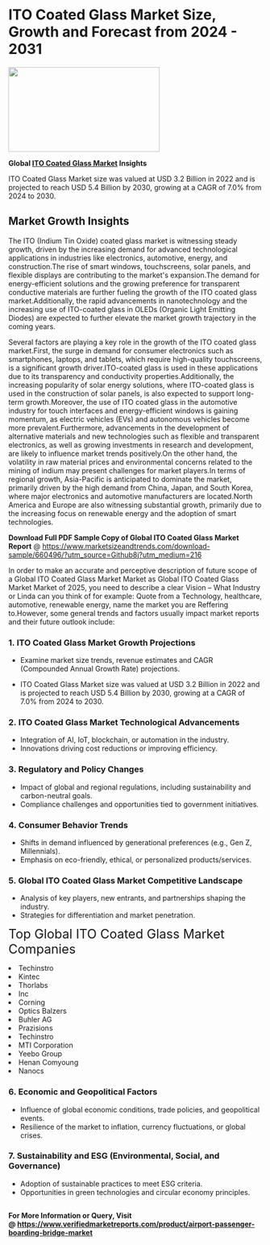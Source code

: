 <H1>ITO Coated Glass Market Size, Growth and Forecast from 2024 - 2031</H1><img class="aligncenter size-medium wp-image-584254" src="https://thirdeyenews.in/wp-content/uploads/2024/09/Global-Market-Research-300x168.jpeg" alt="" width="300" height="168" /><p><strong>Global&nbsp;<a href="https://www.marketsizeandtrends.com/download-sample/660496/?utm_source=Github8j?utm_medium=216">ITO Coated Glass Market</a> Insights</strong></p><p>ITO Coated Glass Market size was valued at USD 3.2 Billion in 2022 and is projected to reach USD 5.4 Billion by 2030, growing at a CAGR of 7.0% from 2024 to 2030.</p><p><h2>Market Growth Insights</h2> <p>The ITO (Indium Tin Oxide) coated glass market is witnessing steady growth, driven by the increasing demand for advanced technological applications in industries like electronics, automotive, energy, and construction.The rise of smart windows, touchscreens, solar panels, and flexible displays are contributing to the market's expansion.The demand for energy-efficient solutions and the growing preference for transparent conductive materials are further fueling the growth of the ITO coated glass market.Additionally, the rapid advancements in nanotechnology and the increasing use of ITO-coated glass in OLEDs (Organic Light Emitting Diodes) are expected to further elevate the market growth trajectory in the coming years.</p> <p>Several factors are playing a key role in the growth of the ITO coated glass market.First, the surge in demand for consumer electronics such as smartphones, laptops, and tablets, which require high-quality touchscreens, is a significant growth driver.ITO-coated glass is used in these applications due to its transparency and conductivity properties.Additionally, the increasing popularity of solar energy solutions, where ITO-coated glass is used in the construction of solar panels, is also expected to support long-term growth.Moreover, the use of ITO coated glass in the automotive industry for touch interfaces and energy-efficient windows is gaining momentum, as electric vehicles (EVs) and autonomous vehicles become more prevalent.Furthermore, advancements in the development of alternative materials and new technologies such as flexible and transparent electronics, as well as growing investments in research and development, are likely to influence market trends positively.On the other hand, the volatility in raw material prices and environmental concerns related to the mining of indium may present challenges for market players.In terms of regional growth, Asia-Pacific is anticipated to dominate the market, primarily driven by the high demand from China, Japan, and South Korea, where major electronics and automotive manufacturers are located.North America and Europe are also witnessing substantial growth, primarily due to the increasing focus on renewable energy and the adoption of smart technologies.<p><span class=""><strong>Download Full PDF Sample Copy of Global ITO Coated Glass Market Report</strong> @ <a href="https://www.marketsizeandtrends.com/download-sample/660496/?utm_source=Github8j?utm_medium=216" target="_blank">https://www.marketsizeandtrends.com/download-sample/660496/?utm_source=Github8j?utm_medium=216</a></span></p><p>In order to make an accurate and perceptive description of future scope of a Global&nbsp;ITO Coated Glass Market Market as Global&nbsp;ITO Coated Glass Market Market of 2025, you need to describe a clear Vision &ndash; What Industry or Linda can you think of for example: Quote from a Technology, healthcare, automotive, renewable energy, name the market you are Reffering to.However, some general trends and factors usually impact market reports and their future outlook include:</p><h3>1.&nbsp;<strong>ITO Coated Glass Market Growth Projections</strong></h3><ul><li>Examine market size trends, revenue estimates and CAGR (Compounded Annual Growth Rate) projections.</li><li><p>ITO Coated Glass Market size was valued at USD 3.2 Billion in 2022 and is projected to reach USD 5.4 Billion by 2030, growing at a CAGR of 7.0% from 2024 to 2030.</p></li></ul><h3>2.&nbsp;<strong>ITO Coated Glass Market Technological Advancements</strong></h3><ul><li>Integration of AI, IoT, blockchain, or automation in the industry.</li><li>Innovations driving cost reductions or improving efficiency.</li></ul><h3>3.&nbsp;<strong>Regulatory and Policy Changes</strong></h3><ul><li>Impact of global and regional regulations, including sustainability and carbon-neutral goals.</li><li>Compliance challenges and opportunities tied to government initiatives.</li></ul><h3>4.&nbsp;<strong>Consumer Behavior Trends</strong></h3><ul><li>Shifts in demand influenced by generational preferences (e.g., Gen Z, Millennials).</li><li>Emphasis on eco-friendly, ethical, or personalized products/services.</li></ul><h3>5.&nbsp;<strong>Global ITO Coated Glass Market Competitive Landscape</strong></h3><ul><li>Analysis of key players, new entrants, and partnerships shaping the industry.</li><li>Strategies for differentiation and market penetration.</li></ul><p data-pm-slice="1 1 []"><span style="color: inherit; font-family: inherit; font-size: 25px;">Top Global ITO Coated Glass Market Companies</span></p><div class="" data-test-id=""><p><li>Techinstro</li><li> Kintec</li><li> Thorlabs</li><li> Inc</li><li> Corning</li><li> Optics Balzers</li><li> Buhler AG</li><li> Prazisions</li><li> Techinstro</li><li> MTI Corporation</li><li> Yeebo Group</li><li> Henan Comyoung</li><li> Nanocs</li></p></div><h3>6.&nbsp;<strong>Economic and Geopolitical Factors</strong></h3><ul><li>Influence of global economic conditions, trade policies, and geopolitical events.</li><li>Resilience of the market to inflation, currency fluctuations, or global crises.</li></ul><h3>7.&nbsp;<strong>Sustainability and ESG (Environmental, Social, and Governance)</strong></h3><ul><li>Adoption of sustainable practices to meet ESG criteria.</li><li>Opportunities in green technologies and circular economy principles.</li></ul><h2><strong style="font-size: 14px;">For More Information or Query, Visit @&nbsp;</strong><a style="background-color: #ffffff; font-size: 14px;" href="https://www.marketsizeandtrends.com/report/ito-coated-glass-market/" target="_blank">https://www.verifiedmarketreports.com/product/airport-passenger-boarding-bridge-market</a></h2>